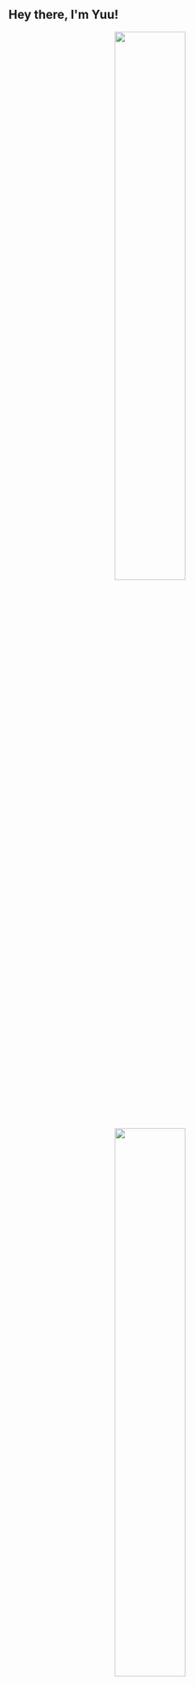 ## **Hey there, I'm Yuu!**

<div align="center">
  <a href="https://github.com/yuunoko/github-readme-stats">
    <img width="50%" align="center" src="https://github-readme-stats.vercel.app/api?username=yuunoko&theme=tokyonight" />
  </a>
  <a href="https://github.com/yuunoko/github-readme-stats">
    <img width="50%" align="center" src="https://github-readme-stats.vercel.app/api/top-langs/?username=yuunoko&theme=tokyonight&layout=compact&hide=html,css" />
  </a>
</div>

### About me:

```typescript
interface Info {
  name: string;
  nickname: string;
  pronouns: string;
  langs: string[];
}

const Yuu: Info = {
  name: 'Yuu',
  nickname: 'yuunoko',
  pronouns: 'He / Him',
  langs: ['TypeScript', 'JavaScript', 'Python']
}
```


<!-- - 🔭 I’m currently working on ...
- 🌱 I’m currently learning ...
- 👯 I’m looking to collaborate on ...
- 🤔 I’m looking for help with ...
- 💬 Ask me about ...
- 📫 How to reach me: ...
- 😄 Pronouns: ...
- ⚡ Fun fact: ...
 -->
